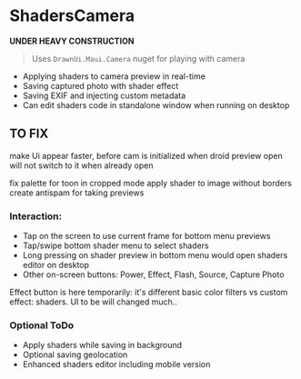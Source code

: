 # ShadersCamera

**UNDER HEAVY CONSTRUCTION**

> Uses `DrawnUi.Maui.Camera` nuget for playing with camera

* Applying shaders to camera preview in real-time
* Saving captured photo with shader effect
* Saving EXIF and injecting custom metadata
* Can edit shaders code in standalone window when running on desktop

## TO FIX

make Ui appear faster, before cam is initialized
when droid preview open will not switch to it when already open

fix palette for toon
in cropped mode apply shader to image without borders
create antispam for taking previews

### Interaction:

* Tap on the screen to use current frame for bottom menu previews
* Tap/swipe bottom shader menu to select shaders
* Long pressing on shader preview in bottom menu would open shaders editor on desktop
* Other on-screen buttons: Power, Effect, Flash, Source, Capture Photo

Effect button is here temporarily: it's different basic color filters vs custom effect: shaders.
UI to be will changed much..

### Optional ToDo

* Apply shaders while saving in background
* Optional saving geolocation
* Enhanced shaders editor including mobile version